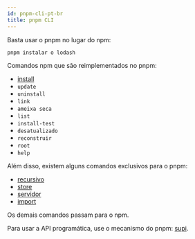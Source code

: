 ```yaml
---
id: pnpm-cli-pt-br
title: pnpm CLI
---
```


Basta usar o pnpm no lugar do npm:

```sh
pnpm instalar o lodash
```

Comandos npm que são reimplementados no pnpm:

* [install](pnpm-install)
* `update`
* `uninstall`
* `link`
* `ameixa seca`
* `list`
* `install-test`
* `desatualizado`
* `reconstruir`
* `root`
* `help`

Além disso, existem alguns comandos exclusivos para o pnpm:

* [recursivo](pnpm-recursive)
* [store](pnpm-store)
* [servidor](pnpm-server)
* [import](pnpm-import)

Os demais comandos passam para o npm.

Para usar a API programática, use o mecanismo do pnpm: [supi](https://github.com/pnpm/supi).
